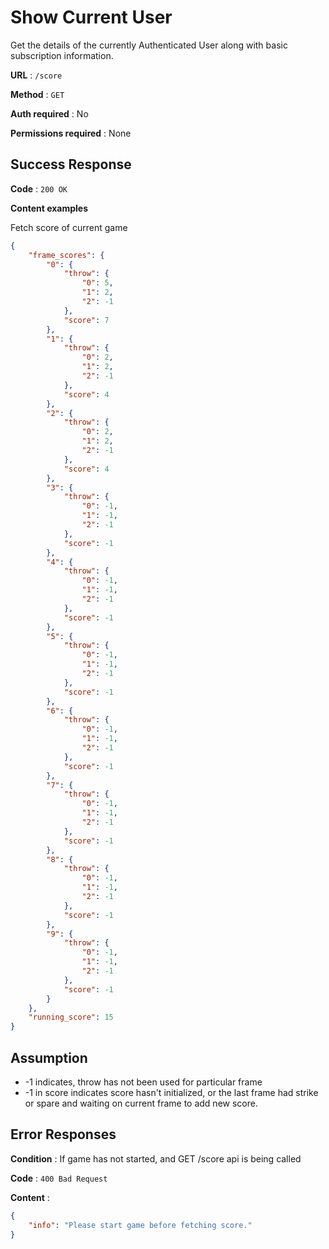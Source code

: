 # Show Current User

Get the details of the currently Authenticated User along with basic
subscription information.

**URL** : `/score`

**Method** : `GET`

**Auth required** : No

**Permissions required** : None

## Success Response

**Code** : `200 OK`

**Content examples**

Fetch score of current game

```json
{
    "frame_scores": {
        "0": {
            "throw": {
                "0": 5,
                "1": 2,
                "2": -1
            },
            "score": 7
        },
        "1": {
            "throw": {
                "0": 2,
                "1": 2,
                "2": -1
            },
            "score": 4
        },
        "2": {
            "throw": {
                "0": 2,
                "1": 2,
                "2": -1
            },
            "score": 4
        },
        "3": {
            "throw": {
                "0": -1,
                "1": -1,
                "2": -1
            },
            "score": -1
        },
        "4": {
            "throw": {
                "0": -1,
                "1": -1,
                "2": -1
            },
            "score": -1
        },
        "5": {
            "throw": {
                "0": -1,
                "1": -1,
                "2": -1
            },
            "score": -1
        },
        "6": {
            "throw": {
                "0": -1,
                "1": -1,
                "2": -1
            },
            "score": -1
        },
        "7": {
            "throw": {
                "0": -1,
                "1": -1,
                "2": -1
            },
            "score": -1
        },
        "8": {
            "throw": {
                "0": -1,
                "1": -1,
                "2": -1
            },
            "score": -1
        },
        "9": {
            "throw": {
                "0": -1,
                "1": -1,
                "2": -1
            },
            "score": -1
        }
    },
    "running_score": 15
}
```

## Assumption

*  -1 indicates, throw has not been used for particular frame
* -1 in score indicates score hasn't initialized, or the last frame had strike or spare and waiting on current frame to add new score. 


## Error Responses

**Condition** : If game has not started, and GET /score api is being called

**Code** : `400 Bad Request`


**Content** : 
```json
{
    "info": "Please start game before fetching score."
}
```
